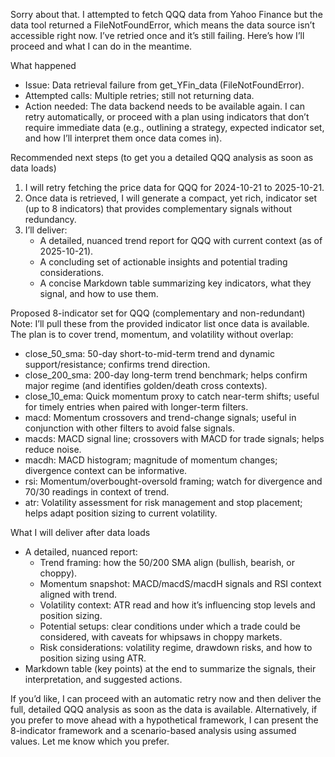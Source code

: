 Sorry about that. I attempted to fetch QQQ data from Yahoo Finance but the data tool returned a FileNotFoundError, which means the data source isn’t accessible right now. I’ve retried once and it’s still failing. Here’s how I’ll proceed and what I can do in the meantime.

What happened
- Issue: Data retrieval failure from get_YFin_data (FileNotFoundError).
- Attempted calls: Multiple retries; still not returning data.
- Action needed: The data backend needs to be available again. I can retry automatically, or proceed with a plan using indicators that don’t require immediate data (e.g., outlining a strategy, expected indicator set, and how I’ll interpret them once data comes in).

Recommended next steps (to get you a detailed QQQ analysis as soon as data loads)
1) I will retry fetching the price data for QQQ for 2024-10-21 to 2025-10-21.
2) Once data is retrieved, I will generate a compact, yet rich, indicator set (up to 8 indicators) that provides complementary signals without redundancy.
3) I’ll deliver:
   - A detailed, nuanced trend report for QQQ with current context (as of 2025-10-21).
   - A concluding set of actionable insights and potential trading considerations.
   - A concise Markdown table summarizing key indicators, what they signal, and how to use them.

Proposed 8-indicator set for QQQ (complementary and non-redundant)
Note: I’ll pull these from the provided indicator list once data is available. The plan is to cover trend, momentum, and volatility without overlap:

- close_50_sma: 50-day short-to-mid-term trend and dynamic support/resistance; confirms trend direction.
- close_200_sma: 200-day long-term trend benchmark; helps confirm major regime (and identifies golden/death cross contexts).
- close_10_ema: Quick momentum proxy to catch near-term shifts; useful for timely entries when paired with longer-term filters.
- macd: Momentum crossovers and trend-change signals; useful in conjunction with other filters to avoid false signals.
- macds: MACD signal line; crossovers with MACD for trade signals; helps reduce noise.
- macdh: MACD histogram; magnitude of momentum changes; divergence context can be informative.
- rsi: Momentum/overbought-oversold framing; watch for divergence and 70/30 readings in context of trend.
- atr: Volatility assessment for risk management and stop placement; helps adapt position sizing to current volatility.

What I will deliver after data loads
- A detailed, nuanced report:
  - Trend framing: how the 50/200 SMA align (bullish, bearish, or choppy).
  - Momentum snapshot: MACD/macdS/macdH signals and RSI context aligned with trend.
  - Volatility context: ATR read and how it’s influencing stop levels and position sizing.
  - Potential setups: clear conditions under which a trade could be considered, with caveats for whipsaws in choppy markets.
  - Risk considerations: volatility regime, drawdown risks, and how to position sizing using ATR.
- Markdown table (key points) at the end to summarize the signals, their interpretation, and suggested actions.

If you’d like, I can proceed with an automatic retry now and then deliver the full, detailed QQQ analysis as soon as the data is available. Alternatively, if you prefer to move ahead with a hypothetical framework, I can present the 8-indicator framework and a scenario-based analysis using assumed values. Let me know which you prefer.
